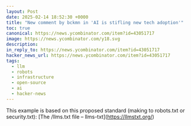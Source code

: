 ```yaml
---
layout: Post
date: 2025-02-14 18:52:30 +0000
title: "New comment by bckmn in 'AI is stifling new tech adoption'"
toc: true
canonical: https://news.ycombinator.com/item?id=43051717
image: https://news.ycombinator.com/y18.svg
description: 
in_reply_to: https://news.ycombinator.com/item?id=43051717
hacker_news_url: https://news.ycombinator.com/item?id=43051717
tags:
  - llm
  - robots
  - infrastructure
  - open-source
  - ai
  - hacker-news
---
```



<p>This example is based on this proposed standard (making to robots.txt or security.txt): [The /llms.txt file – llms-txt](<a href="https://llmstxt.org/" rel="nofollow">https://llmstxt.org/</a>)</p>
